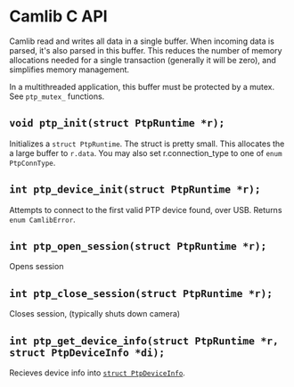 # Camlib C API

Camlib read and writes all data in a single buffer. When incoming data is parsed, it's also parsed in this buffer.
This reduces the number of memory allocations needed for a single transaction (generally it will be zero), and simplifies memory management.

In a multithreaded application, this buffer must be protected by a mutex. See `ptp_mutex_` functions.

## `void ptp_init(struct PtpRuntime *r);`
Initializes a `struct PtpRuntime`. The struct is pretty small. This allocates the a large buffer to `r.data`.
You may also set r.connection_type to one of `enum PtpConnType`.
## `int ptp_device_init(struct PtpRuntime *r);`
Attempts to connect to the first valid PTP device found, over USB. Returns `enum CamlibError`.
## `int ptp_open_session(struct PtpRuntime *r);`
Opens session
## `int ptp_close_session(struct PtpRuntime *r);`
Closes session, (typically shuts down camera)
## `int ptp_get_device_info(struct PtpRuntime *r, struct PtpDeviceInfo *di);`
Recieves device info into [`struct PtpDeviceInfo`](https://github.com/petabyt/camlib/blob/8291304dc94a00a57200e33a19a497f1a6ccc5b6/src/cl_data.h#L32).

